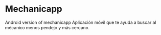 # Mechanicapp
Android version of mechanicapp
Aplicación móvil que te ayuda a buscar al mécanico menos pendejo y más cercano.
